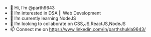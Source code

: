- 👋 Hi, I’m @parth9643
- 👀 I’m interested in DSA || Web Development 
- 🌱 I’m currently learning NodeJS
- 💞️ I’m looking to collaborate on CSS,JS,ReactJS,NodeJS
- 📫 Connect me on https://www.linkedin.com/in/parthshukla9643/

<!---
parth9643/parth9643 is a ✨ special ✨ repository because its `README.md` (this file) appears on your GitHub profile.
You can click the Preview link to take a look at your changes.
--->
